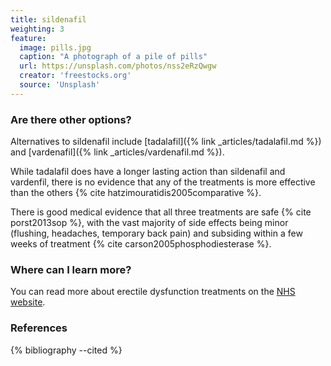 ```yaml
---
title: sildenafil
weighting: 3
feature:
  image: pills.jpg
  caption: "A photograph of a pile of pills"
  url: https://unsplash.com/photos/nss2eRzQwgw
  creator: 'freestocks.org'
  source: 'Unsplash'
---
```


### Are there other options?

Alternatives to sildenafil include [tadalafil]({% link _articles/tadalafil.md %}) and [vardenafil]({% link _articles/vardenafil.md %}).

While tadalafil does have a longer lasting action than sildenafil and vardenfil, there is no evidence that any of the treatments is more effective than the others {% cite hatzimouratidis2005comparative %}.

There is good medical evidence that all three treatments are safe {% cite porst2013sop %}, with the vast majority of side effects being minor (flushing, headaches, temporary back pain) and subsiding within a few weeks of treatment {% cite carson2005phosphodiesterase %}.

### Where can I learn more?

You can read more about erectile dysfunction treatments on the [NHS website](https://www.nhs.uk/conditions/erection-problems-erectile-dysfunction/).

### References

{% bibliography --cited %}